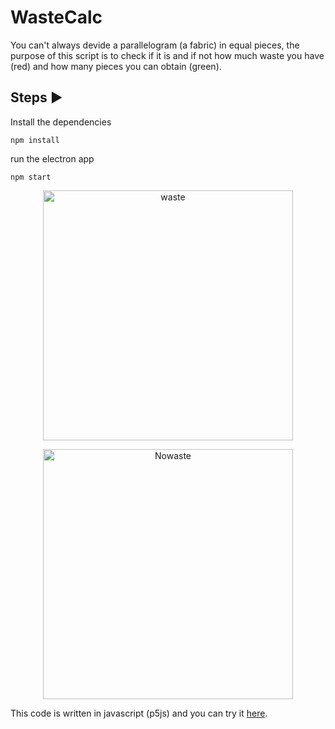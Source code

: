 # WasteCalc

You can't always devide a parallelogram (a fabric) in equal pieces, the purpose of this script is to check if it is and if not how much waste you have (red) and how many pieces you can obtain (green).

 ## Steps ▶️
 
 
 
 Install the dependencies
 ```
 npm install 
 ```
 run the electron app
  ```
 npm start 
 ```

<p align="center">
    <img width="400" height="auto" src="https://i.imgur.com/vHzWzzb.png" alt="waste" />
</p>

<p align="center">
    <img width="400" height="auto" src="https://i.imgur.com/jdDmDMC.png" alt="Nowaste" />
</p>

This code is written in javascript (p5js) and you can try it [here](https://editor.p5js.org/cavallogianmarco/sketches/1c1RiSLlk).
